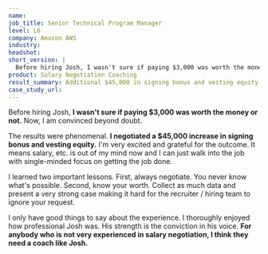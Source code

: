 ```yaml
---
name: 
job_title: Senior Technical Program Manager
level: L6
company: Amazon AWS
industry:
headshot:
short_version: |
  Before hiring Josh, I wasn't sure if paying $3,000 was worth the money or not. Now, I am convinced beyond doubt. **I negotiated a $45,000 increase in signing bonus and vesting equity.** I'm very excited and grateful for the outcome. It means salary, etc. is out of my mind now and I can just walk into the job with single-minded focus on getting the job done.
product: Salary Negotiation Coaching
result_summary: Additional $45,000 in signing bonus and vesting equity 
case_study_url:
---
```

Before hiring Josh, **I wasn't sure if paying $3,000 was worth the money or not.** Now, I am convinced beyond doubt. 

The results were phenomenal. **I negotiated a $45,000 increase in signing bonus and vesting equity.** I'm very excited and grateful for the outcome. It means salary, etc. is out of my mind now and I can just walk into the job with single-minded focus on getting the job done.

I learned two important lessons. First, always negotiate. You never know what's possible. Second, know your worth. Collect as much data and present a very strong case making it hard for the recruiter / hiring team to ignore your request.

I only have good things to say about the experience. I thoroughly enjoyed how professional Josh was. His strength is the conviction in his voice. **For anybody who is not very experienced in salary negotiation, I think they need a coach like Josh.**